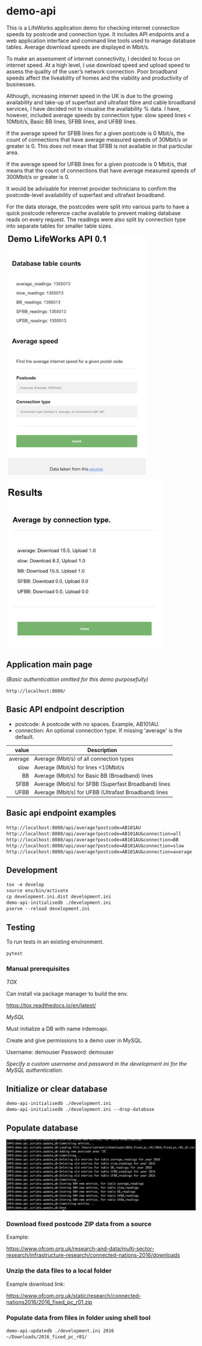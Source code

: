 
# demo-api

This is a LifeWorks application demo for checking internet connection speeds by postcode and connection type. It includes API endpoints and a web application interface and command line tools used to manage database tables. Average download speeds are displayed in Mbit/s.

To make an assessment of internet connectivity, I decided to focus on internet speed. At a high level, I use download speed and upload speed to assess the quality of the user’s network connection. Poor broadband speeds affect the liveability of homes and the viability and productivity of businesses.

Although, increasing internet speed in the UK is due to the growing availability and take-up of superfast and ultrafast fibre and cable broadband services, I have decided not to visualise the availability % data. I have, however, included average speeds by connection type: slow speed lines < 10Mbit/s, Basic BB lines, SFBB lines, and UFBB lines.

If the average speed for SFBB lines for a given postcode is 0 Mbit/s, the count of connections that have average measured speeds of 30Mbit/s or greater is 0. This does not mean that SFBB is not available in that particular area.

If the average speed for UFBB lines for a given postcode is 0 Mbit/s, that means that the count of connections that have average measured speeds of 300Mbit/s or greater is 0.

It would be advisable for internet provider technicians to confirm the postcode-level availability of superfast and ultrafast broadband.

For the data storage, the postcodes were split into various parts to have a quick postcode reference cache available to prevent making database reads on every request. The readings were also split by connection type into separate tables for smaller table sizes.

![home page](screenshots/1.jpg)

![results page](screenshots/2.jpg)


## Application main page

*(Basic authentication omitted for this demo purposefully)*

    http://localhost:8080/

## Basic API endpoint description

* postcode: A postcode with no spaces. Example, AB101AU.
* connection: An optional connection type. If missing 'average' is the default.

| value    | Description                                           |
| --------:| ----------------------------------------------------- |
| average  | Average (Mbit/s) of all connection types              |
| slow     | Average (Mbit/s) for lines <10Mbit/s                  |
| BB       | Average (Mbit/s) for Basic BB (Broadband) lines       |
| SFBB     | Average (Mbit/s) for SFBB (Superfast Broadband) lines |
| UFBB     | Average (Mbit/s) for UFBB (Ultrafast Broadband) lines |

## Basic api endpoint examples

    http://localhost:8080/api/average?postcode=AB101AU
    http://localhost:8080/api/average?postcode=AB101AU&connection=all
    http://localhost:8080/api/average?postcode=AB101AU&connection=BB
    http://localhost:8080/api/average?postcode=AB101AU&connection=slow
    http://localhost:8080/api/average?postcode=AB101AU&connection=average

## Development

    tox -e develop
    source env/bin/activate
    cp development.ini.dist development.ini
    demo-api-initialisedb ./development.ini
    pserve --reload development.ini


## Testing

To run tests in an existing environment.

    pytest

### Manual prerequisites

*TOX*
    
Can install via package manager to build the env.
    
https://tox.readthedocs.io/en/latest/

*MySQL*

Must initialize a DB with name irdemoapi.

Create and give permissions to a demo user in MySQL.

Username: demouser
Password: demouser

*Specify a custom username and password in the development ini for the MySQL authentication.*

## Initialize or clear database

    demo-api-initialisedb ./development.ini
    demo-api-initialisedb ./development.ini --drop-database

## Populate database

![populate db](screenshots/3.jpg)

### Download fixed postcode ZIP data from a source

Example:

https://www.ofcom.org.uk/research-and-data/multi-sector-research/infrastructure-research/connected-nations-2016/downloads

### Unzip the data files to a local folder

Example download link:

https://www.ofcom.org.uk/static/research/connected-nations2016/2016_fixed_pc_r01.zip

### Populate data from files in folder using shell tool

    demo-api-updatedb ./development.ini 2016 ~/Downloads/2016_fixed_pc_r01/
